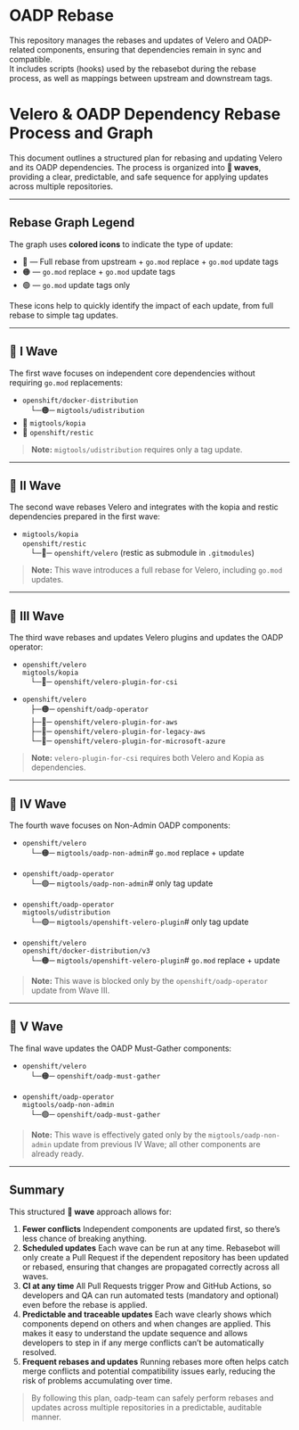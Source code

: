 # OADP Rebase

This repository manages the rebases and updates of Velero and OADP-related components, ensuring that dependencies remain in sync and compatible.  
It includes scripts (hooks) used by the rebasebot during the rebase process, as well as mappings between upstream and downstream tags.

# Velero & OADP Dependency Rebase Process and Graph

This document outlines a structured plan for rebasing and updating Velero and its OADP dependencies. The process is organized into **🌊 waves**, providing a clear, predictable, and safe sequence for applying updates across multiple repositories.

---

## Rebase Graph Legend

The graph uses **colored icons** to indicate the type of update:

- 🔵 — Full rebase from upstream + `go.mod` replace + `go.mod` update tags
- 🟠 — `go.mod` replace + `go.mod` update tags
- 🟢 — `go.mod` update tags only

These icons help to quickly identify the impact of each update, from full rebase to simple tag updates.

---

## 🌊 I Wave

The first wave focuses on independent core dependencies without requiring `go.mod` replacements:

- `openshift/docker-distribution`  
 └─🟠─ `migtools/udistribution`
- 🔵 `migtools/kopia`
- 🔵 `openshift/restic`

> **Note:** `migtools/udistribution` requires only a tag update.

---

## 🌊 II Wave

The second wave rebases Velero and integrates with the kopia and restic dependencies prepared in the first wave:

- `migtools/kopia`  
  `openshift/restic`  
 └─🔵─ `openshift/velero` (restic as submodule in `.gitmodules`)

> **Note:** This wave introduces a full rebase for Velero, including `go.mod` updates.

---

## 🌊 III Wave

The third wave rebases and updates Velero plugins and updates the OADP operator:

- `openshift/velero`  
  `migtools/kopia`  
 └─🔵─ `openshift/velero-plugin-for-csi`

- `openshift/velero`  
 ├─🟠─ `openshift/oadp-operator`  
 ├─🔵─ `openshift/velero-plugin-for-aws`  
 ├─🔵─ `openshift/velero-plugin-for-legacy-aws`  
 └─🔵─ `openshift/velero-plugin-for-microsoft-azure`  

> **Note:** `velero-plugin-for-csi` requires both Velero and Kopia as dependencies.

---

## 🌊 IV Wave

The fourth wave focuses on Non-Admin OADP components:

- `openshift/velero`  
 └─🟠─ `migtools/oadp-non-admin`# `go.mod` replace + update

- `openshift/oadp-operator`  
 └─🟢─ `migtools/oadp-non-admin`# only tag update

- `openshift/oadp-operator`  
  `migtools/udistribution`  
 └─🟢─ `migtools/openshift-velero-plugin`# only tag update

- `openshift/velero`  
  `openshift/docker-distribution/v3`  
 └─🟠─ `migtools/openshift-velero-plugin`# `go.mod` replace + update

> **Note:** This wave is blocked only by the `openshift/oadp-operator` update from Wave III.

---

## 🌊 V Wave

The final wave updates the OADP Must-Gather components:

- `openshift/velero`  
 └─🟠─ `openshift/oadp-must-gather`

- `openshift/oadp-operator`  
  `migtools/oadp-non-admin`  
 └─🟢─ `openshift/oadp-must-gather`

> **Note:** This wave is effectively gated only by the `migtools/oadp-non-admin` update from previous IV Wave; all other components are already ready.

---

## Summary

This structured **🌊 wave** approach allows for:

1. **Fewer conflicts** Independent components are updated first, so there’s less chance of breaking anything.
2. **Scheduled updates** Each wave can be run at any time. Rebasebot will only create a Pull Request if the dependent repository has been updated or rebased, ensuring that changes are propagated correctly across all waves.
3. **CI at any time** All Pull Requests trigger Prow and GitHub Actions, so developers and QA can run automated tests (mandatory and optional) even before the rebase is applied.
4. **Predictable and traceable updates** Each wave clearly shows which components depend on others and when changes are applied. This makes it easy to understand the update sequence and allows developers to step in if any merge conflicts can’t be automatically resolved.
5. **Frequent rebases and updates** Running rebases more often helps catch merge conflicts and potential compatibility issues early, reducing the risk of problems accumulating over time.

> By following this plan, oadp-team can safely perform rebases and updates across multiple repositories in a predictable, auditable manner.
